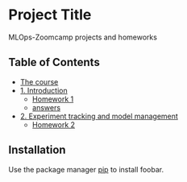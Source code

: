# Project Title

MLOps-Zoomcamp projects and homeworks 

## Table of Contents

- [The course](https://github.com/DataTalksClub/mlops-zoomcamp/)
- [1. Introduction](https://github.com/DataTalksClub/mlops-zoomcamp/tree/main/01-intro)
  - [Homework 1](https://github.com/DataTalksClub/mlops-zoomcamp/blob/main/cohorts/2024/01-intro/homework.md)
  - [answers](01-intro/homework1.ipynb)
- [2. Experiment tracking and model management](https://github.com/DataTalksClub/mlops-zoomcamp/tree/main/02-experiment-tracking)
  - [Homework 2](https://github.com/DataTalksClub/mlops-zoomcamp/blob/main/cohorts/2024/02-experiment-tracking/homework.md)


## Installation

Use the package manager [pip](https://pip.pypa.io/en/stable/) to install foobar.
